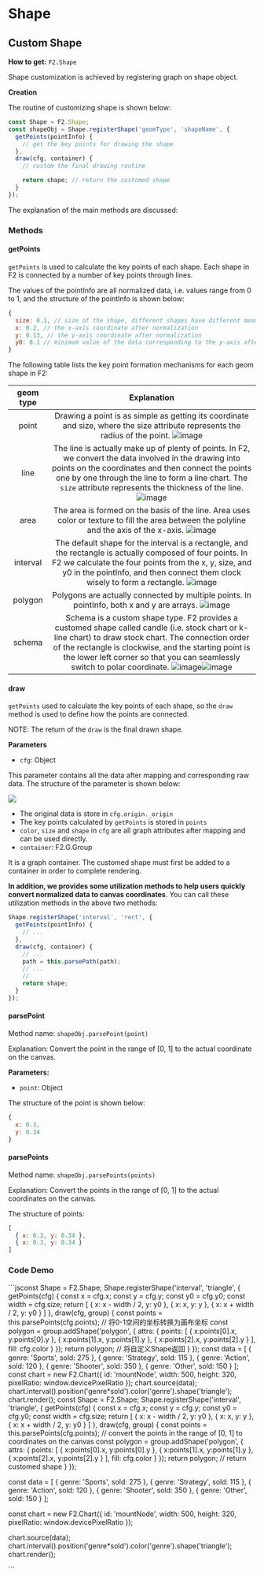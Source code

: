 # Shape

## Custom Shape

**How to get:** `F2.Shape`

Shape customization is achieved by registering graph on shape object.

**Creation**

The routine of customizing shape is shown below:

```javascript
const Shape = F2.Shape;
const shapeObj = Shape.registerShape('geomType', 'shapeName', { 
  getPoints(pointInfo) {
    // get the key points for drawing the shape
  },
  draw(cfg, container) {
    // custom the final drawing routine

    return shape; // return the customed shape
  }
});
```

The explanation of the main methods are discussed:

### Methods

#### getPoints

`getPoints` is used to calculate the key points of each shape. Each shape in F2 is connected by a number of key points through lines.

The values of the pointInfo are all normalized data, i.e. values range from 0 to 1, and the structure of the pointInfo is shown below:

```javascript
{
  size: 0.1, // size of the shape, different shapes have different meanings, values range from 0 to 1
  x: 0.2, // the x-axis coordinate after normalization
  y: 0.13, // the y-axis coordinate after normalization
  y0: 0.1 // minimum value of the data corresponding to the y-axis after normalization.
}
```

The following table lists the key point formation mechanisms for each geom shape in F2:

| geom type | Explanation |
| :---: | :---: |
| point | Drawing a point is as simple as getting its coordinate and size, where the size attribute represents the radius of the point. ![image](https://zos.alipayobjects.com/skylark/940c75cf-8400-415a-9e2d-040ce46e6a03/attach/3378/269e0e2c77a555a5/image.png) |
| line | The line is actually make up of plenty of points. In F2, we convert the data involved in the drawing into points on the coordinates and then connect the points one by one through the line to form a line chart. The `size` attribute represents the thickness of the line. ![image](https://zos.alipayobjects.com/skylark/f9b84b83-1cc8-4b81-9319-f643ef0e280a/attach/3378/d49e02be2f48a136/image.png) |
| area | The area is formed on the basis of the line. Area uses color or texture to fill the area between the polyline and the axis of the x-axis. ![image](https://zos.alipayobjects.com/skylark/dbcd60f3-7662-4ebd-8e0e-85d7d754d0c7/attach/3378/f67277978d5d8e3e/image.png) |
| interval | The default shape for the interval is a rectangle, and the rectangle is actually composed of four points. In F2 we calculate the four points from the x, y, size, and y0 in the pointInfo, and then connect them clock wisely to form a rectangle. ![image](https://zos.alipayobjects.com/skylark/f36a2e27-13e8-4d55-8c93-b698e15bcc1f/attach/3378/94a6515e2eb60265/image.png) |
| polygon | Polygons are actually connected by multiple points. In pointInfo, both x and y are arrays.  ![image](https://zos.alipayobjects.com/skylark/b4f6981c-ccd3-4237-97bd-dd88950758ea/attach/3378/ed2b5c05a1ff3581/image.png) |
| schema | Schema is a custom shape type. F2 provides a customed shape called candle \(i.e. stock chart or k-line chart\) to draw stock chart. The connection order of the rectangle is clockwise, and the starting point is the lower left corner so that you can seamlessly switch to polar coordinate. ![image](https://zos.alipayobjects.com/skylark/340c229d-be30-4f98-8a2a-8d55c8422645/attach/3378/1bfed6f3f5f90e13/image.png)![image](https://zos.alipayobjects.com/skylark/8afa13da-95d1-4282-a08b-f1c421b0d972/attach/3378/d82c45d3a526bd80/image.png) |

#### draw

`getPoints` used to calculate the key points of each shape, so the `draw` method is used to define how the points are connected.

NOTE: The return of the `draw` is the final drawn shape.

**Parameters**

* `cfg`: Object

This parameter contains all the data after mapping and corresponding raw data. The structure of the parameter is shown below:

![](https://gw.alipayobjects.com/zos/rmsportal/GIutZIjQWLrTeLxgQNMJ.png)

* The original data is store in `cfg.origin._origin`
* The key points calculated by `getPoints` is stored in `points`
* `color`, `size` and `shape` in `cfg` are all graph attributes after mapping and can be used directly.
* `container`: F2.G.Group

It is a graph container. The customed shape must first be added to a container in order to complete rendering.

**In addition, we provides some utilization methods to help users quickly convert normalized data to canvas coordinates**. You can call these utilization methods in the above two methods:

```javascript
Shape.registerShape('interval', 'rect', {
  getPoints(pointInfo) {
    // ...
  },
  draw(cfg, container) {
    // ...
    path = this.parsePath(path);
    // ...
    // 
    return shape; 
  }
});
```

#### parsePoint

Method name: `shapeObj.parsePoint(point)`

Explanation: Convert the point in the range of \[0, 1\] to the actual coordinate on the canvas.

**Parameters:**

* `point`: Object

The structure of the point is shown below:

```javascript
{
  x: 0.3,
  y: 0.34
}
```

#### parsePoints

Method name: `shapeObj.parsePoints(points)`

Explanation: Convert the points in the range of \[0, 1\] to the actual coordinates on the canvas.

The structure of points:

```javascript
[
  { x: 0.3, y: 0.34 },
  { x: 0.3, y: 0.34 }
]
```

### Code Demo

\`\`\`jsconst Shape = F2.Shape; Shape.registerShape\('interval', 'triangle', { getPoints\(cfg\) { const x = cfg.x; const y = cfg.y; const y0 = cfg.y0; const width = cfg.size; return \[ { x: x - width / 2, y: y0 }, { x: x, y: y }, { x: x + width / 2, y: y0 } \] }, draw\(cfg, group\) { const points = this.parsePoints\(cfg.points\); // 将0-1空间的坐标转换为画布坐标 const polygon = group.addShape\('polygon', { attrs: { points: \[ { x:points\[0\].x, y:points\[0\].y }, { x:points\[1\].x, y:points\[1\].y }, { x:points\[2\].x, y:points\[2\].y } \], fill: cfg.color } }\); return polygon; // 将自定义Shape返回 } }\); const data = \[ { genre: 'Sports', sold: 275 }, { genre: 'Strategy', sold: 115 }, { genre: 'Action', sold: 120 }, { genre: 'Shooter', sold: 350 }, { genre: 'Other', sold: 150 } \]; const chart = new F2.Chart\({ id: 'mountNode', width: 500, height: 320, pixelRatio: window.devicePixelRatio }\); chart.source\(data\); chart.interval\(\).position\('genre\*sold'\).color\('genre'\).shape\('triangle'\); chart.render\(\); const Shape = F2.Shape; Shape.registerShape\('interval', 'triangle', { getPoints\(cfg\) { const x = cfg.x; const y = cfg.y; const y0 = cfg.y0; const width = cfg.size; return \[ { x: x - width / 2, y: y0 }, { x: x, y: y }, { x: x + width / 2, y: y0 } \] }, draw\(cfg, group\) { const points = this.parsePoints\(cfg.points\); // convert the points in the range of \[0, 1\] to coordinates on the canvas const polygon = group.addShape\('polygon', { attrs: { points: \[ { x:points\[0\].x, y:points\[0\].y }, { x:points\[1\].x, y:points\[1\].y }, { x:points\[2\].x, y:points\[2\].y } \], fill: cfg.color } }\); return polygon; // return customed shape } }\);

const data = \[ { genre: 'Sports', sold: 275 }, { genre: 'Strategy', sold: 115 }, { genre: 'Action', sold: 120 }, { genre: 'Shooter', sold: 350 }, { genre: 'Other', sold: 150 } \];

const chart = new F2.Chart\({ id: 'mountNode', width: 500, height: 320, pixelRatio: window.devicePixelRatio }\);

chart.source\(data\); chart.interval\(\).position\('genre\*sold'\).color\('genre'\).shape\('triangle'\); chart.render\(\);

\`\`\`

